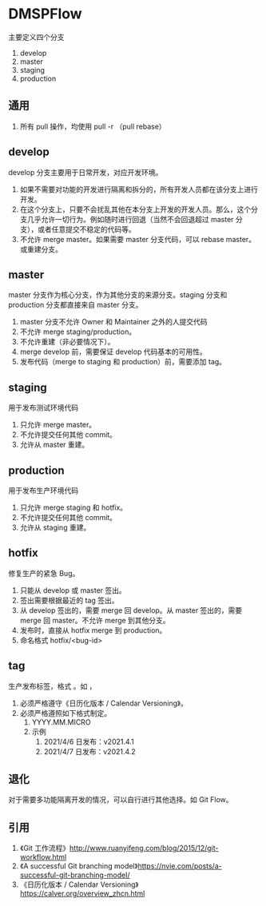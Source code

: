 DMSPFlow
====

主要定义四个分支

1. develop
2. master
3. staging
4. production

## 通用

1. 所有 pull 操作，均使用 pull -r （pull rebase）

## develop

develop 分支主要用于日常开发，对应开发环境。

1. 如果不需要对功能的开发进行隔离和拆分的，所有开发人员都在该分支上进行开发。
1. 在这个分支上，只要不会扰乱其他在本分支上开发的开发人员。那么，这个分支几乎允许一切行为。例如随时进行回退（当然不会回退超过 master 分支），或者任意提交不稳定的代码等。
1. 不允许 merge master。如果需要 master 分支代码，可以 rebase master。或重建分支。

## master

master 分支作为核心分支，作为其他分支的来源分支。staging 分支和 production 分支都直接来自 master 分支。

1. master 分支不允许 Owner 和 Maintainer 之外的人提交代码
1. 不允许 merge staging/production。
1. 不允许重建（非必要情况下）。
1. merge develop 前，需要保证 develop 代码基本的可用性。
1. 发布代码（merge to staging 和 production）前，需要添加 tag。

## staging

用于发布测试环境代码

1. 只允许 merge master。
1. 不允许提交任何其他 commit。
1. 允许从 master 重建。

## production

用于发布生产环境代码

1. 只允许 merge staging 和 hotfix。
1. 不允许提交任何其他 commit。
1. 允许从 staging 重建。

## hotfix

修复生产的紧急 Bug。

1. 只能从 develop 或 master 签出。
1. 签出需要根据最近的 tag 签出。
1. 从 develop 签出的，需要 merge 回 develop。从 master 签出的，需要 merge 回 master。不允许 merge 到其他分支。
1. 发布时，直接从 hotfix merge 到 production。
1. 命名格式 hotfix/\<bug-id>

## tag

生产发布标签，格式 。如 ，

1. 必须严格遵守《日历化版本 / Calendar Versioning》。
1. 必须严格遵照如下格式制定。
    1. YYYY.MM.MICRO
    1. 示例
        1. 2021/4/6 日发布：v2021.4.1
        1. 2021/4/7 日发布：v2021.4.2

## 退化

对于需要多功能隔离开发的情况，可以自行进行其他选择。如 Git Flow。

## 引用

1. 《Git 工作流程》http://www.ruanyifeng.com/blog/2015/12/git-workflow.html
1. 《A successful Git branching model》https://nvie.com/posts/a-successful-git-branching-model/
1. 《日历化版本 / Calendar Versioning》https://calver.org/overview_zhcn.html
